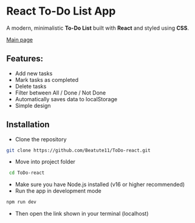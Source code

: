 # React To-Do List App

A modern, minimalistic **To-Do List** built
with **React** and styled using **CSS**.

[Main page](public/img.png)

## Features:
- Add new tasks
- Mark tasks as completed
- Delete tasks
- Filter between All / Done / Not Done
- Automatically saves data to localStorage
- Simple design

## Installation

- Clone the repository
```bash
git clone https://github.com/Beatute11/ToDo-react.git
```
- Move into project folder
```bash
 cd ToDo-react
```
- Make sure you have Node.js installed (v16 or higher recommended)
- Run the app in development mode
```bash
npm run dev
```
- Then open the link shown in your terminal (localhost) 
